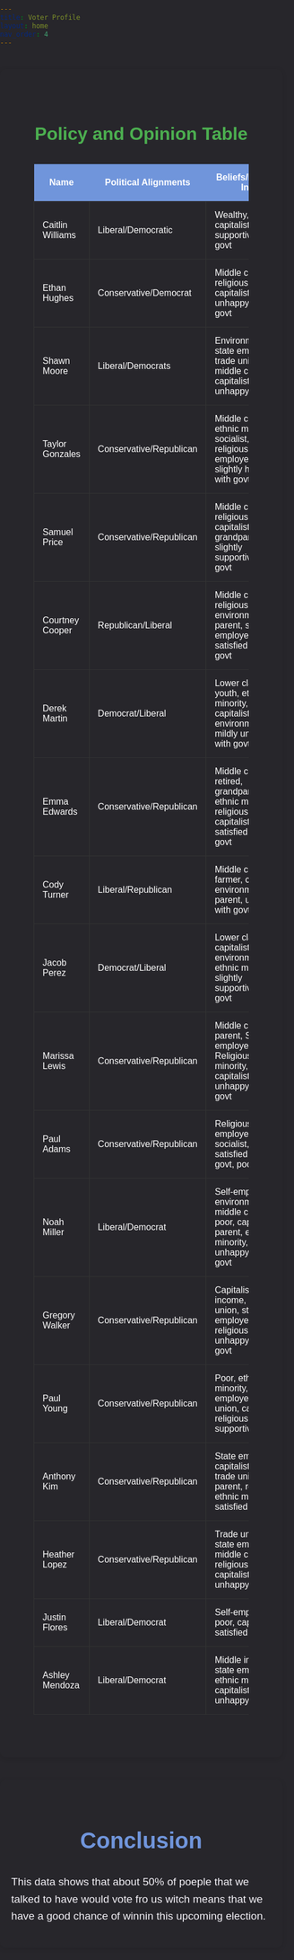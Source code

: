 ```yaml
---
title: Voter Profile
layout: home
nav_order: 4
---
```

<div class="content-container">
<div class="policy-table-section">
      <h2>Policy and Opinion Table</h2>
    <table class="policy-table">
        <thead>
            <tr>
                <th>Name</th>
                <th>Political Alignments</th>
                <th>Beliefs/Political Info</th>
                <th>Gun Control</th>
                <th>Border Security</th>
                <th>Education</th>
                <th>Healthcare</th>
                <th>Taxes</th>
                <th>Foreign Policy</th>
            </tr>
        </thead>
        <tbody>
            <tr><td>Caitlin Williams</td><td>Liberal/Democratic</td><td>Wealthy, retired, capitalist, supportive of govt</td><td>55%</td><td>53%</td><td>60%</td><td>58%</td><td>60%</td><td>52%</td></tr>
            <tr><td>Ethan Hughes</td><td>Conservative/Democrat</td><td>Middle class, religious, capitalist, parent, unhappy with govt</td><td>51%</td><td>45%</td><td>60%</td><td>55%</td><td>50%</td><td>46%</td></tr>
            <tr><td>Shawn Moore</td><td>Liberal/Democrats</td><td>Environmentalist, state employee, trade unionist, middle class, capitalist, youth, unhappy of govt</td><td>49%</td><td>48%</td><td>60%</td><td>53%</td><td>55%</td><td>54%</td></tr>
            <tr><td>Taylor Gonzales</td><td>Conservative/Republican</td><td>Middle class, ethnic minority, socialist, religious, state employee, slightly happy with govt</td><td>55%</td><td>51%</td><td>45%</td><td>45%</td><td>40%</td><td>46%</td></tr>
            <tr><td>Samuel Price</td><td>Conservative/Republican</td><td>Middle class, religious, capitalist, retired, grandparent, slightly supportive of govt</td><td>50%</td><td>52%</td><td>45%</td><td>47%</td><td>45%</td><td>49%</td></tr>
            <tr><td>Courtney Cooper</td><td>Republican/Liberal</td><td>Middle class, religious, farmer, environmentalist, parent, state employee, mildly satisfied with govt</td><td>55%</td><td>47%</td><td>50%</td><td>56%</td><td>50%</td><td>48%</td></tr>
            <tr><td>Derek Martin</td><td>Democrat/Liberal</td><td>Lower class, youth, ethnic minority, capitalist, environmentalist, mildly unhappy with govt</td><td>50%</td><td>50%</td><td>60%</td><td>57%</td><td>50%</td><td>51%</td></tr>
            <tr><td>Emma Edwards</td><td>Conservative/Republican</td><td>Middle class, retired, grandparent, ethnic minority, religious, capitalist slightly satisfied with govt</td><td>47%</td><td>51%</td><td>45%</td><td>48%</td><td>40%</td><td>48%</td></tr>
            <tr><td>Cody Turner</td><td>Liberal/Republican</td><td>Middle class, farmer, capitalist, environmentalist, parent, unhappy with govt</td><td>45%</td><td>50%</td><td>50%</td><td>53%</td><td>48%</td><td>49%</td></tr>
            <tr><td>Jacob Perez</td><td>Democrat/Liberal</td><td>Lower class, capitalist, environmentalist, ethnic minority, slightly supportive of govt</td><td>53%</td><td>51%</td><td>60%</td><td>57%</td><td>53%</td><td>51%</td></tr>
            <tr><td>Marissa Lewis</td><td>Conservative/Republican</td><td>Middle class, parent, State employee, Religious, ethnic minority, capitalist, slightly unhappy with govt</td><td>43%</td><td>48%</td><td>49%</td><td>50%</td><td>39%</td><td>45%</td></tr>
            <tr><td>Paul Adams</td><td>Conservative/Republican</td><td>Religious, self-employed, socialist, satisfied with govt, poor</td><td>52%</td><td>52%</td><td>45%</td><td>55%</td><td>49%</td><td>47%</td></tr>
            <tr><td>Noah Miller</td><td>Liberal/Democrat</td><td>Self-employed, environmentalist, middle class, poor, capitalist, parent, ethnic minority, unhappy with govt</td><td>54%</td><td>51%</td><td>60%</td><td>55%</td><td>54%</td><td>48%</td></tr>
            <tr><td>Gregory Walker</td><td>Conservative/Republican</td><td>Capitalist, middle income, trade union, state employee, religious, mildly unhappy with govt</td><td>45%</td><td>48%</td><td>47%</td><td>52%</td><td>46%</td><td>45%</td></tr>
            <tr><td>Paul Young</td><td>Conservative/Republican</td><td>Poor, ethnic minority, state employee, trade union, capitalist, religious, slightly supportive</td><td>52%</td><td>50%</td><td>43%</td><td>54%</td><td>43%</td><td>46%</td></tr>
            <tr><td>Anthony Kim</td><td>Conservative/Republican</td><td>State employee, capitalist, poor, trade union, parent, religious, ethnic minority, satisfied</td><td>53%</td><td>49%</td><td>50%</td><td>55%</td><td>42%</td><td>48%</td></tr>
            <tr><td>Heather Lopez</td><td>Conservative/Republican</td><td>Trade union, state employee, middle class, religious, parent, capitalist, slightly unhappy</td><td>46%</td><td>47%</td><td>46%</td><td>52%</td><td>45%</td><td>46%</td></tr>
            <tr><td>Justin Flores</td><td>Liberal/Democrat</td><td>Self-employed, poor, capitalist, satisfied</td><td>55%</td><td>55%</td><td>54%</td><td>58%</td><td>56%</td><td>52%</td></tr>
            <tr><td>Ashley Mendoza</td><td>Liberal/Democrat</td><td>Middle income, state employee, ethnic minority, capitalist, mildly unhappy</td><td>51%</td><td>51%</td><td>58%</td><td>54%</td><td>54%</td><td>51%</td></tr>
        </tbody>
    </table>
</div>
</div>
<div class="content-container">
    <h1>Conclusion</h1>
    <p>This data shows that about 50% of poeple that we talked to have would vote fro us witch means that we have a good chance of winnin this upcoming election.</p>
</div>
<style>
      /* Background for the section */
    .policy-table-section {
        background-color: #27262b;
        padding: 40px;
        text-align: center;
        color: #ffffff;
    }

    /* Table styling */
    .policy-table {
        width: 100%;
        border-collapse: collapse;
        margin: 20px 0;
        font-size: 1rem;
        box-shadow: 0 2px 10px rgba(0, 0, 0, 0.1);
    }

    /* Table header colors */
    .policy-table th {
        background-color: #7095DB; /* Blue */
        color: #ffffff;
        font-weight: bold;
        padding: 15px;
    }

    /* Row background colors */
    .policy-table td {
        padding: 15px;
        border: 1px solid #333;
        background-color: #27262b; /* Teal */
        color: #ffffff;
    }

    /* Row hover effect */
    .policy-table tbody tr:hover {
        background-color: #27262b; /* Green */
    }

    /* Adjustments for small screens */
    @media (max-width: 768px) {
        .policy-table {
            font-size: 0.9rem;
        }
    }

    @media (max-width: 480px) {
        .policy-table {
            font-size: 0.8rem;
        }
    }
           body, html {
           margin: 0;
           padding: 0;
           font-family: Arial, sans-serif;
           background-color: #27262b;
           color: #f4f2f8;
           line-height: 1.6;
       }
              .content-container {
           max-width: 1000px;
           margin: 40px auto;
           padding: 20px;
           background-color: #27262b;
           border-radius: 10px;
           box-shadow: 0 2px 10px rgba(0, 0, 0, 0.1);
       }
         h1 {
           color: #7095DB;
           font-size: 2.5rem;
           text-align: center;
       }


       h2 {
           color: #4CAF50;
           font-size: 2rem;
           margin-top: 30px;
       }


       p {
           font-size: 1.2rem;
           margin-bottom: 20px;
       }


       ul, li {
           font-size: 1.1rem;
           margin-bottom: 10px;
           padding-left: 20px;
       }


       ul ul {
           margin-top: 10px;
           padding-left: 20px;
       }


       /* Styling for key terms */
       strong {
           color: #1D998D;
       }
</style>
